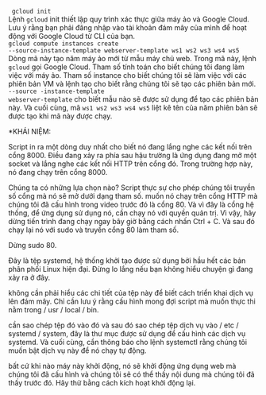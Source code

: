 <code> gcloud init</code>
</br>
Lệnh <code>gcloud</code> init thiết lập quy trình xác thực giữa máy ảo và Google Cloud. Lưu ý rằng bạn phải đăng nhập vào tài khoản đám mây của mình để hoạt động với Google Cloud từ CLI của bạn.
</br>
<code>gcloud compute instances create --source-instance-template webserver-template ws1 ws2 ws3 ws4 ws5</code>
</br>
Dòng mã này tạo năm máy ảo mới từ mẫu máy chủ web. Trong mã này, lệnh <code>gcloud</code> gọi Google Cloud. Tham số tính toán cho biết chúng tôi đang làm việc với máy ảo. Tham số instance cho biết chúng tôi sẽ làm việc với các phiên bản VM và lệnh tạo cho biết rằng chúng tôi sẽ tạo các phiên bản mới. <code>--source -instance-template webserver-template</code> cho biết mẫu nào sẽ được sử dụng để tạo các phiên bản này. Và cuối cùng, mã <code>ws1 ws2 ws3 ws4 ws5</code> liệt kê tên của năm phiên bản sẽ được tạo khi mã này được chạy.


*KHÁI NIỆM:

Script in ra một dòng duy nhất cho biết nó đang lắng nghe các kết nối trên cổng 8000. Điều đang xảy ra phía sau hậu trường là ứng dụng đang mở một socket và lắng nghe các kết nối HTTP trên cổng đó. Trong trường hợp này, nó đang chạy trên cổng 8000.

Chúng ta có những lựa chọn nào? Script thực sự cho phép chúng tôi truyền số cổng mà nó sẽ mở dưới dạng tham số. muốn nó chạy trên cổng HTTP mà chúng tôi đã cấu hình trong video trước đó là cổng 80. Và vì đây là cổng hệ thống, để ứng dụng sử dụng nó, cần chạy nó với quyền quản trị. Vì vậy, hãy dừng tiến trình đang chạy ngay bây giờ bằng cách nhấn Ctrl + C. Và sau đó chạy lại nó với sudo và truyền cổng 80 làm tham số.

Dừng sudo 80.

Đây là tệp systemd, hệ thống khởi tạo được sử dụng bởi hầu hết các bản phân phối Linux hiện đại. Đừng lo lắng nếu bạn không hiểu chuyện gì đang xảy ra ở đây.

không cần phải hiểu các chi tiết của tệp này để biết cách triển khai dịch vụ lên đám mây. Chỉ cần lưu ý rằng cấu hình mong đợi script mà muốn thực thi nằm trong / usr / local / bin.

cần sao chép tệp đó vào đó và sau đó sao chép tệp dịch vụ vào / etc / systemd / system, đây là thư mục được sử dụng để cấu hình các dịch vụ systemd. Và cuối cùng, cần thông báo cho lệnh systemctl rằng chúng tôi muốn bật dịch vụ này để nó chạy tự động.

bất cứ khi nào máy này khởi động, nó sẽ khởi động ứng dụng web mà chúng tôi đã cấu hình và chúng tôi sẽ có thể thấy nội dung mà chúng tôi đã thấy trước đó. Hãy thử bằng cách kích hoạt khởi động lại.


